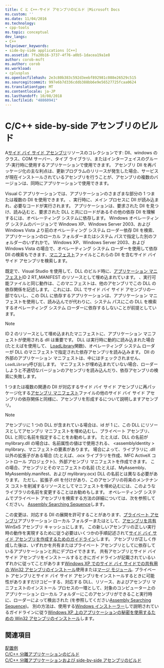 ```yaml
---
title: C と C++-サイド アセンブリのビルド |Microsoft Docs
ms.custom: ''
ms.date: 11/04/2016
ms.technology:
- cpp-tools
ms.topic: conceptual
dev_langs:
- C++
helpviewer_keywords:
- side-by-side applications [C++]
ms.assetid: 7fa20b16-3737-4f76-a0b5-1dacea19a1e8
author: corob-msft
ms.author: corob
ms.workload:
- cplusplus
ms.openlocfilehash: 2e3c80b383c592d3eebf892981c088e26529c515
ms.sourcegitcommit: 997e6b7d336cddb388bb6e9e56527725fcaa0624
ms.translationtype: MT
ms.contentlocale: ja-JP
ms.lasthandoff: 10/08/2018
ms.locfileid: "48860941"
---
```

# <a name="building-cc-side-by-side-assemblies"></a>C/C++ side-by-side アセンブリのビルド

A[サイド バイ サイド アセンブリ](/windows/desktop/SbsCs/about-side-by-side-assemblies-)リソースのコレクションです: Dll、windows のクラス、COM サーバー、タイプ ライブラリ、またはインターフェイスのグループ-実行時に使用するアプリケーションで使用できます。 アセンブリ Dll を再パッケージ化の主な利点は、更新プログラムのリリースが発生した場合、サービスが現在インストールされているアセンブリを行うことが、アセンブリの複数のバージョンは、同時にアプリケーションで使用できます。

Visual C アプリケーションでは、アプリケーションのさまざまな部分の 1 つまたは複数の Dll を使用できます。 、実行時に、メイン プロセスに Dll が読み込まれ、必要なコードが実行されます。 アプリケーションは、要求された Dll を見つけ、読み込むと、要求された DLL と共にロードがあるその他の依存 Dll を理解するには、オペレーティング システムに依存します。 Windows オペレーティング システムのバージョンで Windows XP、Windows Server 2003、および Windows Vista より前のオペレーティング システム ローダー依存 Dll を検索、アプリケーションのローカル フォルダーまたはシステム パスで指定した別のフォルダーのいずれかで。 Windows XP、Windows Server 2003、および Windows Vista の場合で、オペレーティング システム ローダーを使用して依存 Dll の検索もできます、[マニフェスト](https://msdn.microsoft.com/library/windows/desktop/aa375365)ファイルとこれらの Dll を含むサイド バイ サイド アセンブリを検索します。

既定で、Visual Studio を使用して、DLL のビルド時に、[アプリケーション マニフェスト](/windows/desktop/SbsCs/application-manifests)ID 2 RT_MANIFEST のリソースとして埋め込まれています。 、実行可能ファイルと同じ動作は、このマニフェストは、他のアセンブリでこの DLL の依存関係を記述します。 これには、DLL でサイド バイ サイド アセンブリの一部でないし、この DLL に依存するアプリケーションは、アプリケーション マニフェストを使用して、読み込んでが代わりに、システム パスにこの DLL を検索するオペレーティング システム ローダーに依存するしないことが前提としています。

> [!NOTE]
> ID 2 のリソースとして埋め込まれたマニフェストに、アプリケーション マニフェストが使用される dll は重要です。 DLL は実行時に動的に読み込まれた場合 (たとえばを使用して、 [LoadLibrary](https://msdn.microsoft.com/library/windows/desktop/ms684175)関数)、オペレーティング システム ローダーが DLL のマニフェストで指定された依存アセンブリを読み込みます。 Dll の外部のアプリケーション マニフェストは、中にはチェックされません、`LoadLibrary`呼び出します。 マニフェストが埋め込まれていない場合、ローダーしようと不適切なバージョンのアセンブリを読み込んだり、依存アセンブリの検索に失敗します。

1 つまたは複数の関連の Dll が対応するサイド バイ サイド アセンブリに再パッケージ化する[アセンブリ マニフェスト](/windows/desktop/SbsCs/assembly-manifests)ファイルの他のサイド バイ サイド アセンブリの依存関係と同様に、アセンブリを形成するについて説明しますアセンブリ。

> [!NOTE]
> アセンブリに 1 つの DLL が含まれている場合は、id が 1 に、この DLL にリソースとしてアセンブリ マニフェストを埋め込むし、プライベート アセンブリ、DLL と同じ名前を指定することをお勧めします。 たとえば、DLL の名前が mylibrary.dll の場合は、名前属性の値はで使用される、 \<assemblyIdentity > mylibrary、マニフェストの要素があります。 場合によって、ライブラリに .dll 以外の拡張子がある場合 (たとえば、.ocx ライブラリを作成、MFC ActiveX コントロール プロジェクト)、外部アセンブリ マニフェストを作成できます。 この場合、アセンブリとそのマニフェストの名前 (たとえば、MyAssembly、MyAssembly.manifest、および mylibrary.ocx) DLL の名前とは異なる必要があります。 ただし、拡張子.dll を付けがあり、このアセンブリの将来のメンテナンス コストを削減するリソースとしてマニフェストを埋め込むには、このようなライブラリの名前を変更することはお勧めもします。 オペレーティング システムでプライベート アセンブリを検索する方法の詳細については、次を参照してください。 [Assembly Searching Sequence](/windows/desktop/SbsCs/assembly-searching-sequence)します。

この変更は、対応する Dll の展開を許可することがあります、[プライベート アセンブリ](/windows/desktop/Msi/private-assemblies)アプリケーション ローカル フォルダーまたはとして、[アセンブリを共有](/windows/desktop/Msi/shared-assemblies)WinSxS アセンブリ キャッシュにします。 この新しいアセンブリの正しい実行時の動作を実現するために従う必要はいくつかの手順記述されて[サイド バイ サイド アセンブリを作成するためのガイドライン](/windows/desktop/SbsCs/guidelines-for-creating-side-by-side-assemblies)します。 アセンブリが正しく作成した後は、いずれかを共有またはプライベート アセンブリとしてに依存しているアプリケーションと共にデプロイできます。 共有アセンブリとサイド バイ サイド アセンブリをインストールするときにガイドラインが記載されているいずれかに従ってことがあります[Windows XP でのサイド バイ サイドでの共有用の Win32 アセンブリのインストール](/windows/desktop/Msi/installing-win32-assemblies-for-side-by-side-sharing-on-windows-xp)使用または[マージ モジュール](https://msdn.microsoft.com/library/windows/desktop/aa369820). プライベート アセンブリとサイド バイ サイド アセンブリをインストールするときに可能性がありますだけコピーする、対応する DLL、リソース、およびアセンブリ マニフェストのインストール プロセスの一環として、対象のコンピューター上のアプリケーション ローカル フォルダーにこのアセンブリができること実行時に、ローダーによって検出された (を参照してください[Assembly Searching Sequence](/windows/desktop/SbsCs/assembly-searching-sequence))。 別の方法は、使用する[Windows インストーラー](/windows/desktop/Msi/windows-installer-portal)しで説明されているガイドラインに従う[Windows XP 上のアプリケーションの秘密を使用するための Win32 アセンブリのインストール](/windows/desktop/Msi/installing-win32-assemblies-for-the-private-use-of-an-application-on-windows-xp)します。

## <a name="see-also"></a>関連項目

[配置例](../ide/deployment-examples.md)<br/>
[C/C++ 分離アプリケーションのビルド](../build/building-c-cpp-isolated-applications.md)<br/>
[C/C++ 分離アプリケーションおよび side-by-side アセンブリのビルド](../build/building-c-cpp-isolated-applications-and-side-by-side-assemblies.md)